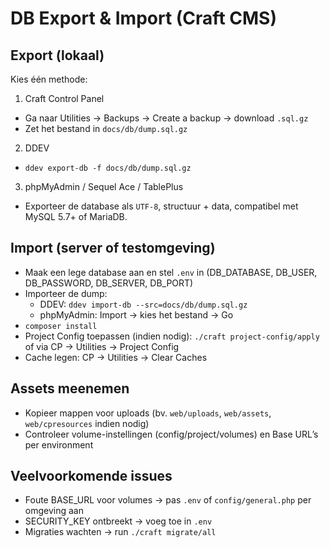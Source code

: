# DB Export & Import (Craft CMS)

## Export (lokaal)
Kies één methode:

1) Craft Control Panel
- Ga naar Utilities → Backups → Create a backup → download `.sql.gz`
- Zet het bestand in `docs/db/dump.sql.gz`

2) DDEV
- `ddev export-db -f docs/db/dump.sql.gz`

3) phpMyAdmin / Sequel Ace / TablePlus
- Exporteer de database als `UTF-8`, structuur + data, compatibel met MySQL 5.7+ of MariaDB.

## Import (server of testomgeving)
- Maak een lege database aan en stel `.env` in (DB_DATABASE, DB_USER, DB_PASSWORD, DB_SERVER, DB_PORT)
- Importeer de dump:
  - DDEV: `ddev import-db --src=docs/db/dump.sql.gz`
  - phpMyAdmin: Import → kies het bestand → Go
- `composer install`
- Project Config toepassen (indien nodig): `./craft project-config/apply` of via CP → Utilities → Project Config
- Cache legen: CP → Utilities → Clear Caches

## Assets meenemen
- Kopieer mappen voor uploads (bv. `web/uploads`, `web/assets`, `web/cpresources` indien nodig)
- Controleer volume-instellingen (config/project/volumes) en Base URL’s per environment

## Veelvoorkomende issues
- Foute BASE_URL voor volumes → pas `.env` of `config/general.php` per omgeving aan
- SECURITY_KEY ontbreekt → voeg toe in `.env`
- Migraties wachten → run `./craft migrate/all`
